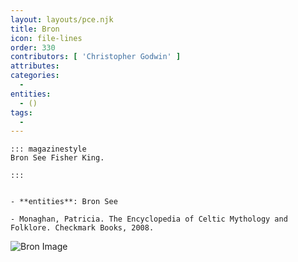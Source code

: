 ```yaml
---
layout: layouts/pce.njk
title: Bron
icon: file-lines
order: 330
contributors: [ 'Christopher Godwin' ]
attributes:
categories:
  - 
entities:
  - ()
tags:
  - 
---
```

``` tab [group1:Info]
::: magazinestyle
Bron See Fisher King.

:::
```
``` tab [group1:Attributes]
```
``` tab [group1:Entities]
- **entities**: Bron See
```
``` tab [group1:Sources]
- Monaghan, Patricia. The Encyclopedia of Celtic Mythology and Folklore. Checkmark Books, 2008.
```
![Bron Image](https://upload.wikimedia.org/wikipedia/commons/thumb/f/f5/Bron_batiment.jpg/1200px-Bron_batiment.jpg)
